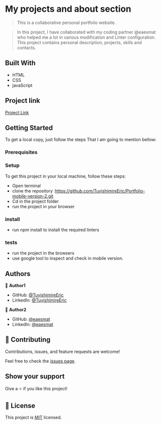 # My projects and about section 

> This is a collaborative personal portfolio website.
 
> In this project, I have collaborated with my coding partner  @eaesmat who helped me a lot in various modification and Linter configuration. 
> This project contains personal description, projects, skills and contacts.

## Built With

- HTML 
- CSS
- javaScript

## Project link

[Project Link](https://tuyishimireeric.github.io/)


## Getting Started
To get a local copy, just follow the steps That I am going to mention bellow:

### Prerequisites

### Setup
To get this project in your local machine, follow these steps:
- Open terminal 
- clone the repository :https://github.com/TuyishimireEric/Portfolio-mobile-version-2.git
- Cd in the project folder
- run the project in your browser

### install
 - run npm install to install the required linters

 ### tests
 - run the project in the browsers 
 - use google tool to inspect and check in mobile version.

## Authors

👤 **Author1**

- GitHub: [@TuyishimireEric](https://github.com/TuyishimireEric)
- LinkedIn: [@TuyishimireEric](https://www.linkedin.com/in/Tuyishimire-Eric-32426b21a/)


👤 **Author2**

- GitHub: [@eaesmat](https://github.com/eaesmat)
- LinkedIn: [@eaesmat](https://www.linkedin.com/in/esmatullah-ahmadzai-56bb9423b/)


## 🤝 Contributing

Contributions, issues, and feature requests are welcome!

Feel free to check the [issues page](../../issues/).

## Show your support

Give a ⭐️ if you like this project!

## 📝 License

This project is [MIT](./MIT.md) licensed.
